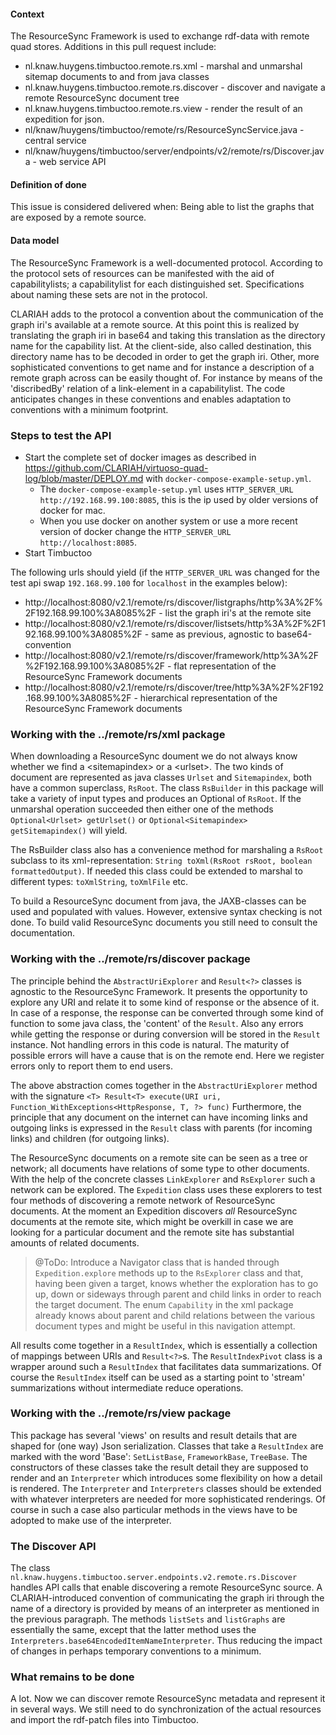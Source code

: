 #### Context
The ResourceSync Framework is used to exchange rdf-data with remote quad stores.
Additions in this pull request include:
- nl.knaw.huygens.timbuctoo.remote.rs.xml - marshal and unmarshal sitemap documents to and from java classes
- nl.knaw.huygens.timbuctoo.remote.rs.discover - discover and navigate a remote ResourceSync document tree
- nl.knaw.huygens.timbuctoo.remote.rs.view - render the result of an expedition for json.
- nl/knaw/huygens/timbuctoo/remote/rs/ResourceSyncService.java - central service
- nl/knaw/huygens/timbuctoo/server/endpoints/v2/remote/rs/Discover.java - web service API

#### Definition of done
This issue is considered delivered when:
Being able to list the graphs that are exposed by a remote source.

#### Data model
The ResourceSync Framework is a well-documented protocol. According to the protocol sets of resources can be manifested with the aid of capabilitylists; a capabilitylist for each distinguished set. Specifications about naming these sets are not in the protocol.

CLARIAH adds to the protocol a convention about the communication of the graph iri's available at a remote source. At this point this is realized by translating the graph iri in base64 and taking this translation as the directory name for the capability list. At the client-side, also called destination, this directory name has to be decoded in order to get the graph iri. Other, more sophisticated conventions to get name and for instance a description of a remote graph across can be easily thought of. For instance by means of the 'discribedBy' relation of a link-element in a capabilitylist. The code anticipates changes in these conventions and enables adaptation to conventions with a minimum footprint.

### Steps to test the API
- Start the complete set of docker images as described in https://github.com/CLARIAH/virtuoso-quad-log/blob/master/DEPLOY.md with `docker-compose-example-setup.yml`.
  - The `docker-compose-example-setup.yml` uses `HTTP_SERVER_URL` `http://192.168.99.100:8085`, this is the ip used by older versions of docker for mac.
  - When you use docker on another system or use a more recent version of docker change the `HTTP_SERVER_URL` `http://localhost:8085`.
- Start Timbuctoo

The following urls should yield (if the `HTTP_SERVER_URL` was changed for the test api swap `192.168.99.100` for `localhost` in the examples below):
- http://localhost:8080/v2.1/remote/rs/discover/listgraphs/http%3A%2F%2F192.168.99.100%3A8085%2F  - list the graph iri's at the remote site
- http://localhost:8080/v2.1/remote/rs/discover/listsets/http%3A%2F%2F192.168.99.100%3A8085%2F  - same as previous, agnostic to base64-convention
- http://localhost:8080/v2.1/remote/rs/discover/framework/http%3A%2F%2F192.168.99.100%3A8085%2F  - flat representation of the ResourceSync Framework documents
- http://localhost:8080/v2.1/remote/rs/discover/tree/http%3A%2F%2F192.168.99.100%3A8085%2F  - hierarchical representation of the ResourceSync Framework documents

### Working with the ../remote/rs/xml package
When downloading a ResourceSync doument we do not always know whether we find a &lt;sitemapindex&gt; or a &lt;urlset&gt;. The two kinds of document are represented as java classes `Urlset` and `Sitemapindex`, both have a common superclass, `RsRoot`. The class `RsBuilder` in this package will take a variety of input types and produces an Optional of `RsRoot`. If the unmarshal operation succeeded then either one of the methods
`Optional<Urlset> getUrlset()` or `Optional<Sitemapindex> getSitemapindex()` will yield.

The RsBuilder class also has a convenience method for marshaling a `RsRoot` subclass to its xml-representation: `String toXml(RsRoot rsRoot, boolean formattedOutput)`. If needed this class could be extended to marshal to different types: `toXmlString`, `toXmlFile` etc.

To build a ResourceSync document from java, the JAXB-classes can be used and populated with values. However, extensive syntax checking is not done. To build valid ResourceSync documents you still need to consult the documentation.

### Working with the ../remote/rs/discover package
The principle behind the `AbstractUriExplorer` and `Result<?>` classes is agnostic to the ResourceSync Framework. It presents the opportunity to explore any URI and relate it to some kind of response or the absence of it. In case of a response, the response can be converted through some kind of function to some java class, the 'content' of the `Result`. Also any errors while getting the response or during conversion will be stored in the `Result` instance. Not handling errors in this code is natural. The maturity of possible errors will have a cause that is on the remote end. Here we register errors only to report them to end users.

The above abstraction comes together in the `AbstractUriExplorer` method with the signature
``
<T> Result<T> execute(URI uri, Function_WithExceptions<HttpResponse, T, ?> func)
``
Furthermore, the principle that any document on the internet can have incoming links and outgoing links is expressed in the `Result` class with parents (for incoming links) and children (for outgoing links).

The ResourceSync documents on a remote site can be seen as a tree or network; all documents have relations of some type to other documents. With the help of the concrete classes `LinkExplorer` and `RsExplorer` such a network can be explored. The `Expedition` class uses these explorers to test four methods of discovering a remote network of ResourceSync documents. At the moment an Expedition discovers _all_ ResourceSync documents at the remote site, which might be overkill in case we are looking for a particular document and the remote site has substantial amounts of related documents. 

> @ToDo: Introduce a Navigator class that is handed through `Expedition.explore` methods up to the `RsExplorer` class and that, having been given a target, knows whether the exploration has to go up, down or sideways through parent and child links in order to reach the target document. The enum `Capability` in the xml package already knows about parent and child relations between the various document types and might be useful in this navigation attempt.

All results come together in a `ResultIndex`, which is essentially a collection of mappings between URIs and `Result<?>`s. The `ResultIndexPivot` class is a wrapper around such a `ResultIndex` that facilitates data summarizations. Of course the `ResultIndex` itself can be used as a starting point to 'stream' summarizations without intermediate reduce operations. 

### Working with the ../remote/rs/view package

This package has several 'views' on results and result details that are shaped for (one way) Json serialization. Classes that take a `ResultIndex` are marked with the word 'Base': `SetListBase`, `FrameworkBase`, `TreeBase`.  The constructors of these classes take the result detail they are supposed to render and an `Interpreter` which introduces some flexibility on how a detail is rendered. The `Interpreter` and `Interpreters` classes should be extended with whatever interpreters are needed for more sophisticated renderings. Of course in such a case also particular methods in  the views have to be adopted to make use of the interpreter.

### The Discover API
The class `nl.knaw.huygens.timbuctoo.server.endpoints.v2.remote.rs.Discover` handles API calls that enable discovering a remote ResourceSync source. A CLARIAH-introduced convention of communicating the graph iri through the name of a directory is provided by means of an interpreter as mentioned in the previous paragraph. The methods `listSets` and `listGraphs` are essentially the same, except that the latter method uses the `Interpreters.base64EncodedItemNameInterpreter`.  Thus reducing the impact of changes in perhaps temporary conventions to a minimum.

### What remains to be done

A lot. Now we can discover remote ResourceSync metadata and represent it in several ways. We still need to do synchronization of the actual resources and import the rdf-patch files into Timbuctoo.
